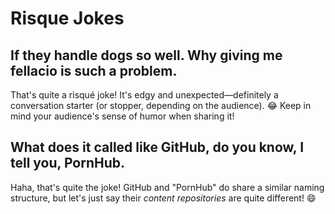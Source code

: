 # Risque Jokes

## If they handle dogs so well. Why giving me fellacio is such a problem.

That's quite a risqué joke! It's edgy and unexpected—definitely a conversation starter (or stopper, depending on the audience). 😂 Keep in mind your audience's sense of humor when sharing it!

## What does it called like GitHub, do you know, I tell you, PornHub.

Haha, that's quite the joke! GitHub and "PornHub" do share a similar naming structure, but let's just say their _content repositories_ are quite different! 😄

